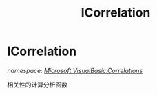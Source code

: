 ﻿---
title: ICorrelation
---

# ICorrelation
_namespace: [Microsoft.VisualBasic.Correlations](N-Microsoft.VisualBasic.Correlations.html)_

相关性的计算分析函数




